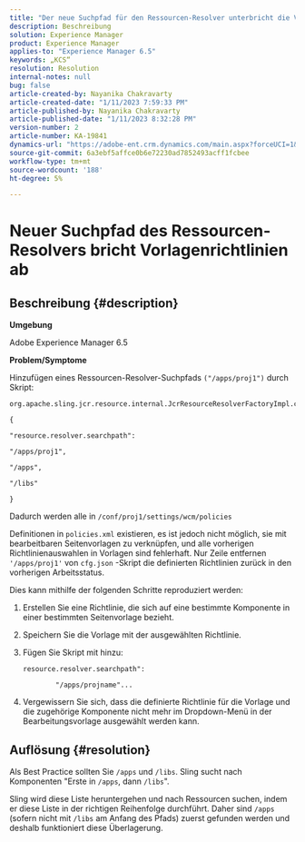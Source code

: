 ```yaml
---
title: "Der neue Suchpfad für den Ressourcen-Resolver unterbricht die Vorlagenrichtlinien"
description: Beschreibung
solution: Experience Manager
product: Experience Manager
applies-to: "Experience Manager 6.5"
keywords: „KCS“
resolution: Resolution
internal-notes: null
bug: false
article-created-by: Nayanika Chakravarty
article-created-date: "1/11/2023 7:59:33 PM"
article-published-by: Nayanika Chakravarty
article-published-date: "1/11/2023 8:32:28 PM"
version-number: 2
article-number: KA-19841
dynamics-url: "https://adobe-ent.crm.dynamics.com/main.aspx?forceUCI=1&pagetype=entityrecord&etn=knowledgearticle&id=0d136574-ea91-ed11-aad1-6045bd006e5a"
source-git-commit: 6a3ebf5affce0b6e72230ad7852493acff1fcbee
workflow-type: tm+mt
source-wordcount: '188'
ht-degree: 5%

---
```


# Neuer Suchpfad des Ressourcen-Resolvers bricht Vorlagenrichtlinien ab

## Beschreibung {#description}


<b>Umgebung</b>

Adobe Experience Manager 6.5

<b>Problem/Symptome</b>

Hinzufügen eines Ressourcen-Resolver-Suchpfads `("/apps/proj1")` durch Skript:


```
org.apache.sling.jcr.resource.internal.JcrResourceResolverFactoryImpl.cfg.json

{

"resource.resolver.searchpath":

"/apps/proj1",

"/apps",

"/libs"

}
```


Dadurch werden alle in `/conf/proj1/settings/wcm/policies`

Definitionen in `policies.xml` existieren, es ist jedoch nicht möglich, sie mit bearbeitbaren Seitenvorlagen zu verknüpfen, und alle vorherigen Richtlinienauswahlen in Vorlagen sind fehlerhaft. Nur Zeile entfernen `'/apps/proj1'` von `cfg.json` -Skript die definierten Richtlinien zurück in den vorherigen Arbeitsstatus.

Dies kann mithilfe der folgenden Schritte reproduziert werden:

1. Erstellen Sie eine Richtlinie, die sich auf eine bestimmte Komponente in einer bestimmten Seitenvorlage bezieht.


2. Speichern Sie die Vorlage mit der ausgewählten Richtlinie.


3. Fügen Sie Skript mit hinzu:




   ```
   resource.resolver.searchpath":
   
           "/apps/projname"...
   ```



4. Vergewissern Sie sich, dass die definierte Richtlinie für die Vorlage und die zugehörige Komponente nicht mehr im Dropdown-Menü in der Bearbeitungsvorlage ausgewählt werden kann.



## Auflösung {#resolution}


Als Best Practice sollten Sie `/apps` und `/libs`. Sling sucht nach Komponenten &quot;Erste in `/apps`, dann `/libs`&quot;.

Sling wird diese Liste heruntergehen und nach Ressourcen suchen, indem er diese Liste in der richtigen Reihenfolge durchführt. Daher sind `/apps` (sofern nicht mit `/libs` am Anfang des Pfads) zuerst gefunden werden und deshalb funktioniert diese Überlagerung.
